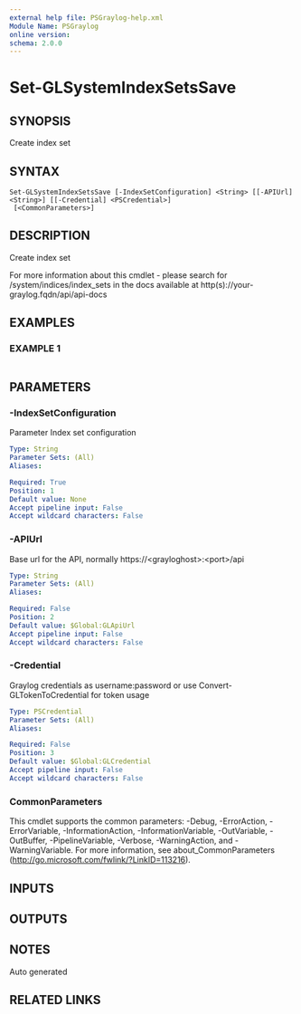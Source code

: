 ```yaml
---
external help file: PSGraylog-help.xml
Module Name: PSGraylog
online version:
schema: 2.0.0
---
```


# Set-GLSystemIndexSetsSave

## SYNOPSIS
Create index set

## SYNTAX

```
Set-GLSystemIndexSetsSave [-IndexSetConfiguration] <String> [[-APIUrl] <String>] [[-Credential] <PSCredential>]
 [<CommonParameters>]
```

## DESCRIPTION
Create index set


For more information about this cmdlet - please search for /system/indices/index_sets in the docs available at http(s)://your-graylog.fqdn/api/api-docs

## EXAMPLES

### EXAMPLE 1
```

```

## PARAMETERS

### -IndexSetConfiguration
Parameter Index set configuration

```yaml
Type: String
Parameter Sets: (All)
Aliases:

Required: True
Position: 1
Default value: None
Accept pipeline input: False
Accept wildcard characters: False
```

### -APIUrl
Base url for the API, normally https://\<grayloghost\>:\<port\>/api

```yaml
Type: String
Parameter Sets: (All)
Aliases:

Required: False
Position: 2
Default value: $Global:GLApiUrl
Accept pipeline input: False
Accept wildcard characters: False
```

### -Credential
Graylog credentials as username:password or use Convert-GLTokenToCredential for token usage

```yaml
Type: PSCredential
Parameter Sets: (All)
Aliases:

Required: False
Position: 3
Default value: $Global:GLCredential
Accept pipeline input: False
Accept wildcard characters: False
```

### CommonParameters
This cmdlet supports the common parameters: -Debug, -ErrorAction, -ErrorVariable, -InformationAction, -InformationVariable, -OutVariable, -OutBuffer, -PipelineVariable, -Verbose, -WarningAction, and -WarningVariable. For more information, see about_CommonParameters (http://go.microsoft.com/fwlink/?LinkID=113216).

## INPUTS

## OUTPUTS

## NOTES
Auto generated

## RELATED LINKS
